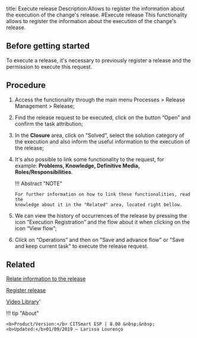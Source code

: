 title: Execute release
Description:Allows to register the information about the execution of the change's release. 
#Execute release
This functionality allows to register the information about the execution of the change's release.

Before getting started
--------------------------

To execute a release, it's necessary to previously register a release
and the permission to execute this request.

Procedure
-------------

1. Access the functionality through the main menu Processes \> Release
    Management \> Release;

2.  Find the release request to be executed, click on the button “Open” and
    confirm the task attribution;

3.  In the **Closure** area, click on "Solved", select the solution category of
    the execution and also inform the useful information to the execution of the
    release;

4.  It's also possible to link some functionality to the request, for
    example: **Problems, Knowledge, Definitive Media, Roles/Responsibilities**.

    !!! Abstract "NOTE"  

        For further information on how to link these functionalities, read the
        knowledge about it in the "Related" area, located right bellow.
    
5.  We can view the history of occurrences of the release by pressing the
    icon “Execution Registration” and the flow about it when clicking on the
    icon “View flow”;

6.  Click on “Operations” and then on "Save and advance flow" or "Save and keep
    current task" to execute the release request.

Related
-----------

[Relate information to the release](/en-us/citsmart-esp-8/processes/release/use/relate-information-to-release.html)

[Register release](/en-us/citsmart-esp-8/processes/release/use/register-release-request.html)

<i class='fa fa-youtube-play  fa-2x' style='color:#97ce17;vertical-align: middle;'> </i> [Video Library](https://www.youtube.com/playlist?list=PLB5qK2uzf2RMA1W1Js4-lPEDUDUJJ_rUa)'

!!! tip "About"

    <b>Product/Version:</b> CITSmart ESP | 8.00 &nbsp;&nbsp;
    <b>Updated:</b>01/09/2019 – Larissa Lourenço
